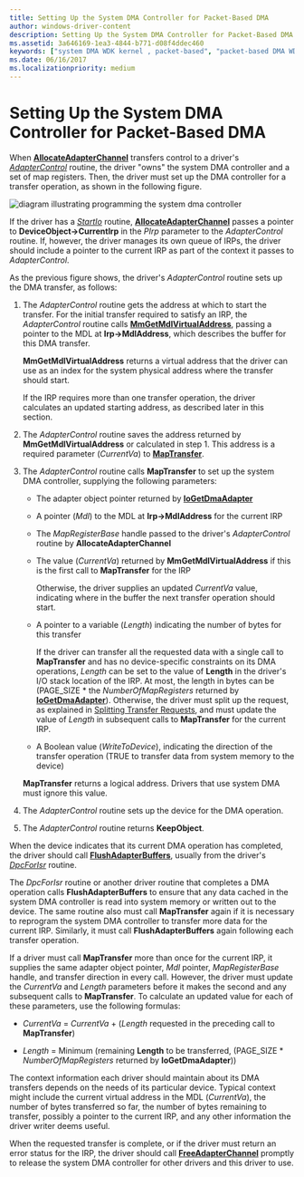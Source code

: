 ```yaml
---
title: Setting Up the System DMA Controller for Packet-Based DMA
author: windows-driver-content
description: Setting Up the System DMA Controller for Packet-Based DMA
ms.assetid: 3a646169-1ea3-4844-b771-d08f4ddec460
keywords: ["system DMA WDK kernel , packet-based", "packet-based DMA WDK kernel", "DMA transfers WDK kernel , packet-based", "AllocateAdapterChannel", "MapTransfer"]
ms.date: 06/16/2017
ms.localizationpriority: medium
---
```


# Setting Up the System DMA Controller for Packet-Based DMA





When [**AllocateAdapterChannel**](https://msdn.microsoft.com/library/windows/hardware/ff540573) transfers control to a driver's [*AdapterControl*](https://msdn.microsoft.com/library/windows/hardware/ff540504) routine, the driver "owns" the system DMA controller and a set of map registers. Then, the driver must set up the DMA controller for a transfer operation, as shown in the following figure.

![diagram illustrating programming the system dma controller](images/3dmaptsf.png)

If the driver has a [*StartIo*](https://msdn.microsoft.com/library/windows/hardware/ff563858) routine, [**AllocateAdapterChannel**](https://msdn.microsoft.com/library/windows/hardware/ff540573) passes a pointer to **DeviceObject-&gt;CurrentIrp** in the *PIrp* parameter to the *AdapterControl* routine. If, however, the driver manages its own queue of IRPs, the driver should include a pointer to the current IRP as part of the context it passes to *AdapterControl*.

As the previous figure shows, the driver's *AdapterControl* routine sets up the DMA transfer, as follows:

1.  The *AdapterControl* routine gets the address at which to start the transfer. For the initial transfer required to satisfy an IRP, the *AdapterControl* routine calls [**MmGetMdlVirtualAddress**](https://msdn.microsoft.com/library/windows/hardware/ff554539), passing a pointer to the MDL at **Irp-&gt;MdlAddress**, which describes the buffer for this DMA transfer.

    **MmGetMdlVirtualAddress** returns a virtual address that the driver can use as an index for the system physical address where the transfer should start.

    If the IRP requires more than one transfer operation, the driver calculates an updated starting address, as described later in this section.

2.  The *AdapterControl* routine saves the address returned by **MmGetMdlVirtualAddress** or calculated in step 1. This address is a required parameter (*CurrentVa*) to [**MapTransfer**](https://msdn.microsoft.com/library/windows/hardware/ff554402).

3.  The *AdapterControl* routine calls **MapTransfer** to set up the system DMA controller, supplying the following parameters:

    -   The adapter object pointer returned by [**IoGetDmaAdapter**](https://msdn.microsoft.com/library/windows/hardware/ff549220)

    -   A pointer (*Mdl*) to the MDL at **Irp-&gt;MdlAddress** for the current IRP

    -   The *MapRegisterBase* handle passed to the driver's *AdapterControl* routine by **AllocateAdapterChannel**

    -   The value (*CurrentVa*) returned by **MmGetMdlVirtualAddress** if this is the first call to **MapTransfer** for the IRP

        Otherwise, the driver supplies an updated *CurrentVa* value, indicating where in the buffer the next transfer operation should start.

    -   A pointer to a variable (*Length*) indicating the number of bytes for this transfer

        If the driver can transfer all the requested data with a single call to **MapTransfer** and has no device-specific constraints on its DMA operations, *Length* can be set to the value of **Length** in the driver's I/O stack location of the IRP. At most, the length in bytes can be (PAGE\_SIZE \* the *NumberOfMapRegisters* returned by [**IoGetDmaAdapter**](https://msdn.microsoft.com/library/windows/hardware/ff549220)). Otherwise, the driver must split up the request, as explained in [Splitting Transfer Requests](splitting-dma-transfer-requests.md), and must update the value of *Length* in subsequent calls to **MapTransfer** for the current IRP.

    -   A Boolean value (*WriteToDevice*), indicating the direction of the transfer operation (TRUE to transfer data from system memory to the device)

    **MapTransfer** returns a logical address. Drivers that use system DMA must ignore this value.

4.  The *AdapterControl* routine sets up the device for the DMA operation.

5.  The *AdapterControl* routine returns **KeepObject**.

When the device indicates that its current DMA operation has completed, the driver should call [**FlushAdapterBuffers**](https://msdn.microsoft.com/library/windows/hardware/ff545917), usually from the driver's [*DpcForIsr*](https://msdn.microsoft.com/library/windows/hardware/ff544079) routine.

The *DpcForIsr* routine or another driver routine that completes a DMA operation calls **FlushAdapterBuffers** to ensure that any data cached in the system DMA controller is read into system memory or written out to the device. The same routine also must call **MapTransfer** again if it is necessary to reprogram the system DMA controller to transfer more data for the current IRP. Similarly, it must call **FlushAdapterBuffers** again following each transfer operation.

If a driver must call **MapTransfer** more than once for the current IRP, it supplies the same adapter object pointer, *Mdl* pointer, *MapRegisterBase* handle, and transfer direction in every call. However, the driver must update the *CurrentVa* and *Length* parameters before it makes the second and any subsequent calls to **MapTransfer**. To calculate an updated value for each of these parameters, use the following formulas:

-   *CurrentVa* = *CurrentVa* + (*Length* requested in the preceding call to **MapTransfer**)

-   *Length* = Minimum (remaining **Length** to be transferred, (PAGE\_SIZE \* *NumberOfMapRegisters* returned by **IoGetDmaAdapter**))

The context information each driver should maintain about its DMA transfers depends on the needs of its particular device. Typical context might include the current virtual address in the MDL (*CurrentVa*), the number of bytes transferred so far, the number of bytes remaining to transfer, possibly a pointer to the current IRP, and any other information the driver writer deems useful.

When the requested transfer is complete, or if the driver must return an error status for the IRP, the driver should call [**FreeAdapterChannel**](https://msdn.microsoft.com/library/windows/hardware/ff546507) promptly to release the system DMA controller for other drivers and this driver to use.

 

 




